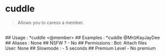 # cuddle

> Allows you to caress a member.

<br>
## Usage :
*cuddle <@member>
## Examples :
*cuddle @Mr¤KayJayDee
## Aliases :
None
## NSFW ?
- No
## Permissions :
Bot: Attach files
<br>
User: None
## Slowmode :
- 5 seconds
## Premium Level
- No premium